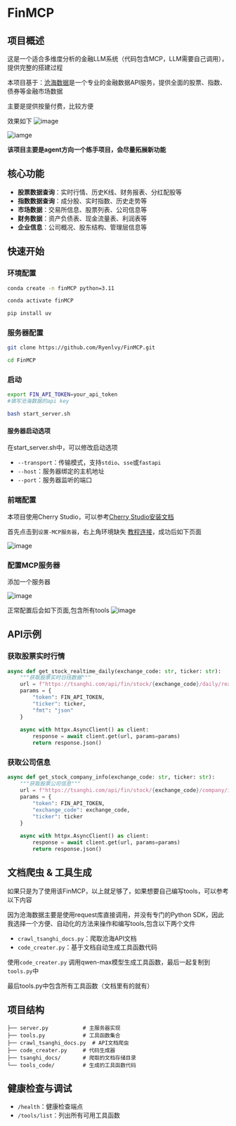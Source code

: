 # FinMCP

## 项目概述
这是一个适合多维度分析的金融LLM系统（代码包含MCP，LLM需要自己调用），提供完整的搭建过程

本项目基于：[沧海数据](https://tsanghi.com)是一个专业的金融数据API服务，提供全面的股票、指数、债券等金融市场数据

主要是提供按量付费，比较方便

效果如下
![image](img/QA_1.png)

![iamge](img/QA_2.png)

**该项目主要是agent方向一个练手项目，会尽量拓展新功能**

## 核心功能

- **股票数据查询**：实时行情、历史K线、财务报表、分红配股等
- **指数数据查询**：成分股、实时指数、历史走势等
- **市场数据**：交易所信息、股票列表、公司信息等
- **财务数据**：资产负债表、现金流量表、利润表等
- **企业信息**：公司概况、股东结构、管理层信息等

## 快速开始

### 环境配置

```bash
conda create -n finMCP python=3.11

conda activate finMCP

pip install uv
```
### 服务器配置

```bash
git clone https://github.com/Ryenlvy/FinMCP.git

cd FinMCP
```

### 启动

```bash
export FIN_API_TOKEN=your_api_token
#填写沧海数据的api key

bash start_server.sh
```

#### 服务器启动选项
在start_server.sh中，可以修改启动选项
- `--transport`：传输模式，支持`stdio`、`sse`或`fastapi`
- `--host`：服务器绑定的主机地址
- `--port`：服务器监听的端口

### 前端配置
本项目使用Cherry Studio，可以参考[Cherry Studio安装文档](https://docs.cherry-ai.com/cherry-studio/download)

首先点击到`设置-MCP服务器`，右上角环境缺失 [教程连接](hhttps://docs.cherry-ai.com/advanced-basic/mcp/install)，成功后如下页面

![image](./img/screenshot_cherrystudio.png)

### 配置MCP服务器

添加一个服务器

![image](./img/Front_end_steps.png)

正常配置后会如下页面,包含所有tools
![image](./img/tool_list.png)


## API示例
### 获取股票实时行情

```python
async def get_stock_realtime_daily(exchange_code: str, ticker: str):
    """获取股票实时日线数据"""
    url = f"https://tsanghi.com/api/fin/stock/{exchange_code}/daily/realtime"
    params = {
        "token": FIN_API_TOKEN,
        "ticker": ticker,
        "fmt": "json"
    }
    
    async with httpx.AsyncClient() as client:
        response = await client.get(url, params=params)
        return response.json()
```

### 获取公司信息

```python
async def get_stock_company_info(exchange_code: str, ticker: str):
    """获取股票公司信息"""
    url = f"https://tsanghi.com/api/fin/stock/{exchange_code}/company/info"
    params = {
        "token": FIN_API_TOKEN,
        "exchange_code": exchange_code,
        "ticker": ticker
    }
    
    async with httpx.AsyncClient() as client:
        response = await client.get(url, params=params)
        return response.json()
```

## 文档爬虫 & 工具生成
如果只是为了使用该FinMCP，以上就足够了，如果想要自己编写tools，可以参考以下内容

因为沧海数据主要是使用request库直接调用，并没有专门的Python SDK，因此我选择一个方便、自动化的方法来操作和编写tools,包含以下两个文件

- `crawl_tsanghi_docs.py`：爬取沧海API文档
- `code_creater.py`：基于文档自动生成工具函数代码

使用`code_creater.py` 调用qwen-max模型生成工具函数，最后一起复制到`tools.py`中

最后tools.py中包含所有工具函数（文档里有的就有）
## 项目结构

```
├── server.py           # 主服务器实现
├── tools.py            # 工具函数集合
├── crawl_tsanghi_docs.py  # API文档爬虫
├── code_creater.py     # 代码生成器
├── tsanghi_docs/       # 爬取的文档存储目录
└── tools_code/         # 生成的工具函数代码
```

## 健康检查与调试

- `/health`：健康检查端点
- `/tools/list`：列出所有可用工具函数

